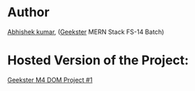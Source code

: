 <!--
// Include a detailed README in the GitHub repository for the project.
// In the README, provide clear instructions on how to view the hosted version of the project.
// Include the hosted link to the live version of the project, ensuring it is accessible and functional.(10 Marks)
-->
# Author
[Abhishek kumar](https://www.linkedin.com/in/alex21c/), ([Geekster](https://geekster.in/) MERN Stack FS-14 Batch)
# Hosted Version of the Project:
[Geekster M4 DOM Project #1](https://alex21c.github.io/GeeksterM4DOMProject1/)
